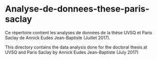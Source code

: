 # Analyse-de-donnees-these-paris-saclay
Ce répertoire contient les analyses de données de la thèse UVSQ et Paris Saclay de Annick Eudes Jean-Baptiste (Juillet 2017).

This directory contains the data analysis done for the doctoral thesis at UVSQ and Paris Saclay by Annick Eudes Jean-Baptiste (July 2017)
